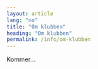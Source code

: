 ```yaml
---
layout: article
lang: "no"
title: "Om klubben"
heading: "Om klubben"
permalink: /info/om-klubben
---
```


Kommer...
